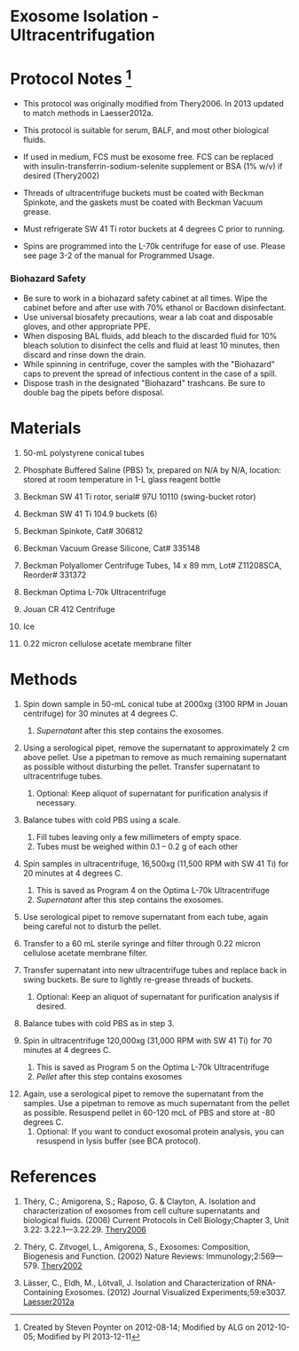 Exosome Isolation - Ultracentrifugation
=======================================

# Protocol Notes [^1]

-   This protocol was originally modified from Thery2006. In 2013 updated to match methods in Laesser2012a.

-   This protocol is suitable for serum, BALF, and most other
    biological fluids.

-   If used in medium, FCS must be exosome free. FCS can be replaced
    with insulin-transferrin-sodium-selenite supplement or BSA (1% w/v)
    if desired (Thery2002)

-   Threads of ultracentrifuge buckets must be coated with Beckman
    Spinkote, and the gaskets must be coated with Beckman Vacuum grease.

-   Must refrigerate SW 41 Ti rotor buckets at 4 degrees C prior to
    running.

-   Spins are programmed into the L-70k centrifuge for ease of use.
    Please see page 3-2 of the manual for Programmed Usage.

### Biohazard Safety

-    Be sure to work in a biohazard safety cabinet at all times. Wipe the cabinet before and after use with 70% ethanol or Bacdown disinfectant. 
-    Use universal biosafety precautions, wear a lab coat and disposable gloves, and other appropriate PPE.
-    When disposing BAL fluids, add bleach to the discarded fluid for 10% bleach solution to disinfect the cells and fluid at least 10 minutes, then discard and rinse down the drain. 
-    While spinning in centrifuge, cover the samples with the "Biohazard" caps to prevent the spread of infectious content in the case of a spill. 
-    Dispose trash in the designated "Biohazard" trashcans. Be sure to double bag the pipets before disposal. 


# Materials

1.  50-mL polystyrene conical tubes

2.  Phosphate Buffered Saline (PBS) 1x, prepared on N/A by N/A,
    location: stored at room temperature in 1-L glass reagent bottle

3.  Beckman SW 41 Ti rotor, serial\# 97U 10110 (swing-bucket rotor)

4.  Beckman SW 41 Ti 104.9 buckets (6)

5.  Beckman Spinkote, Cat\# 306812

6.  Beckman Vacuum Grease Silicone, Cat\# 335148

7.  Beckman Polyallomer Centrifuge Tubes, 14 x 89 mm, Lot\# Z11208SCA,
    Reorder\# 331372

8.  Beckman Optima L-70k Ultracentrifuge

9.  Jouan CR 412 Centrifuge

11. Ice

12. 0.22 micron cellulose acetate membrane filter



# Methods

1.  Spin down sample in 50-mL conical tube at 2000xg (3100 RPM in Jouan centrifuge) for 30 minutes at 4 degrees C.
    1.  *Supernatant* after this step contains the exosomes.

2.  Using a serological pipet, remove the supernatant to approximately
    2 cm above pellet. Use a pipetman to remove as much remaining
    supernatant as possible without disturbing the pellet. Transfer
    supernatant to ultracentrifuge tubes.
    1.  Optional: Keep aliquot of supernatant for purification
        analysis if necessary.

3.  Balance tubes with cold PBS using a scale.
    1.  Fill tubes leaving only a few millimeters of empty space.
    2.  Tubes must be weighed within 0.1 – 0.2 g of each other

4.  Spin samples in ultracentrifuge, 16,500xg (11,500 RPM with SW 41 Ti)
    for 20 minutes at 4 degrees C.
    1.  This is saved as Program 4 on the Optima L-70k Ultracentrifuge
    2.  *Supernatant* after this step contains the exosomes.

5.  Use serological pipet to remove supernatant from each tube, again being careful not to disturb the pellet.

6.  Transfer to a 60 mL sterile syringe and filter through 0.22 micron cellulose acetate membrane filter.

7.  Transfer supernatant into new ultracentrifuge tubes and replace back in swing buckets. Be sure
    to lightly re-grease threads of buckets.
    1.  Optional: Keep an aliquot of supernatant for purification
        analysis if desired.

6.  Balance tubes with cold PBS as in step 3.

7.  Spin in ultracentrifuge 120,000xg (31,000 RPM with SW 41 Ti) for 70 minutes at 4 degrees C.
    1.  This is saved as Program 5 on the Optima L-70k Ultracentrifuge
    2.  *Pellet* after this step contains exosomes

<!-- 8.  Use a serological pipet to remove the supernatant from the -->
<!--     samples. Use a pipetman to remove as much supernatant from the -->
<!--     pellet as possible without disturbing it. -->
<!--     1.  Optional: Keep an aliquot of supernatant for purification -->
<!--         analysis if desired. -->

<!-- 9.  Using cold PBS, condense all pellets from same sample into a clean -->
<!--     ultracentrifuge tube and fill up the tube to near maximum volume. -->

<!-- 10. Balance sample tube with another tube filled with PBS. -->
<!--     1.  All swing buckets with screwcaps must be attached to the rotor -->
<!--         whether or not they contain sample. -->

<!-- 11. Spin in ultracentrifuge, 110,000xg (25,000 RPM with SW 41 Ti) for -->
<!--     1 hour at 4 degrees C. -->
<!--     1. This is Program 3 on the Optima L-70k Ultracentrifuge -->
<!--     2.  Pellet after this step contains the exosomes. -->

12. Again, use a serological pipet to remove the supernatant from the
    samples. Use a pipetman to remove as much supernatant from the
    pellet as possible. Resuspend pellet in 60-120 mcL of PBS and store
    at -80 degrees C.
    1.  Optional: If you want to conduct exosomal protein analysis,
        you can resuspend in lysis buffer (see BCA protocol).


# References

1.  Théry, C.; Amigorena, S.; Raposo, G. & Clayton, A. Isolation and characterization of exosomes from cell culture supernatants and biological fluids. (2006) Current Protocols in Cell Biology;Chapter 3, Unit 3.22: 3.22.1—3.22.29. [Thery2006](http://www.bibsonomy.org/bibtex/24a0ec607b1d6eb46eb5c14a0104f3411/aorchid)

2.  Théry, C. Zitvogel, L., Amigorena, S., Exosomes: Composition, Biogenesis and Function. (2002) Nature Reviews: Immunology;2:569—579. [Thery2002](http://www.bibsonomy.org/bibtex/2b9e1c40bc50ea918af7ef122fd540789/aorchid)

3.  Lässer, C., Eldh, M., Lötvall, J. Isolation and Characterization of RNA-Containing Exosomes. (2012) Journal Visualized Experiments;59:e3037. [Laesser2012a](http://www.jove.com/video/3037/isolation-and-characterization-of-rna-containing-exosomes)

[^1]: Created by Steven Poynter on 2012-08-14; Modified by ALG on 2012-10-05; Modified by PI 2013-12-11
